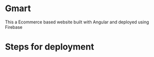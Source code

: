 # Gmart
This a Ecommerce based website built with Angular and deployed using Firebase

# Steps for deployment
